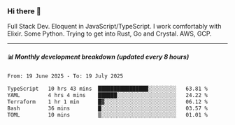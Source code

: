 ### Hi there 👋

Full Stack Dev. Eloquent in JavaScript/TypeScript. I work comfortably with Elixir. Some Python. Trying to get into Rust, Go and Crystal. AWS, GCP.

***

##### 📊 Monthly development breakdown (updated every 8 hours)

<!--START_SECTION:waka-->

```txt
From: 19 June 2025 - To: 19 July 2025

TypeScript   10 hrs 43 mins  ████████████████░░░░░░░░░   63.81 %
YAML         4 hrs 4 mins    ██████░░░░░░░░░░░░░░░░░░░   24.22 %
Terraform    1 hr 1 min      █▓░░░░░░░░░░░░░░░░░░░░░░░   06.12 %
Bash         36 mins         █░░░░░░░░░░░░░░░░░░░░░░░░   03.57 %
TOML         10 mins         ▒░░░░░░░░░░░░░░░░░░░░░░░░   01.01 %
```

<!--END_SECTION:waka-->
